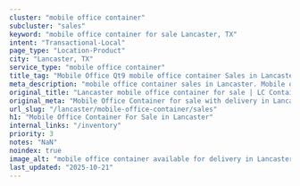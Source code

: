 ```yaml
---
cluster: "mobile office container"
subcluster: "sales"
keyword: "mobile office container for sale Lancaster, TX"
intent: "Transactional-Local"
page_type: "Location-Product"
city: "Lancaster, TX"
service_type: "mobile office container"
title_tag: "Mobile Office Qt9 mobile office container Sales in Lancaster | LC Container"
meta_description: "mobile office container sales in Lancaster. Mobile office containers for workspace solutions. Fast delivery, competitive pricing. Serving mobile office container area. Quote ID: A20. Call (214) 524-4168 for your free quote today."
original_title: "Lancaster mobile office container for sale | LC Container"
original_meta: "Mobile Office Container for sale with delivery in Lancaster, TX. LC Container — local Since 2003. Get pricing today."
url_slug: "/lancaster/mobile-office-container/sales"
h1: "Mobile Office Container For Sale in Lancaster"
internal_links: "/inventory"
priority: 3
notes: "NaN"
noindex: true
image_alt: "mobile office container available for delivery in Lancaster"
last_updated: "2025-10-21"
---
```


<!-- TODO: Add unique city/inventory copy, images, and internal links here. -->
